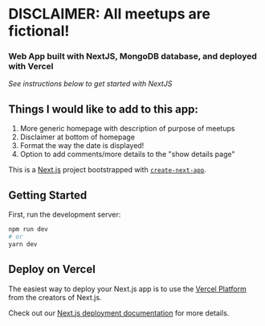 # DISCLAIMER: All meetups are fictional!

### Web App built with NextJS, MongoDB database, and deployed with Vercel
  *See instructions below to get started with NextJS*
  
## Things I would like to add to this app:
1. More generic homepage with description of purpose of meetups
2. Disclaimer at bottom of homepage
3. Format the way the date is displayed! 
6. Option to add comments/more details to the "show details page"  









This is a [Next.js](https://nextjs.org/) project bootstrapped with [`create-next-app`](https://github.com/vercel/next.js/tree/canary/packages/create-next-app).

## Getting Started

First, run the development server:

```bash
npm run dev
# or
yarn dev
```

## Deploy on Vercel

The easiest way to deploy your Next.js app is to use the [Vercel Platform](https://vercel.com/new?utm_medium=default-template&filter=next.js&utm_source=create-next-app&utm_campaign=create-next-app-readme) from the creators of Next.js.

Check out our [Next.js deployment documentation](https://nextjs.org/docs/deployment) for more details.
